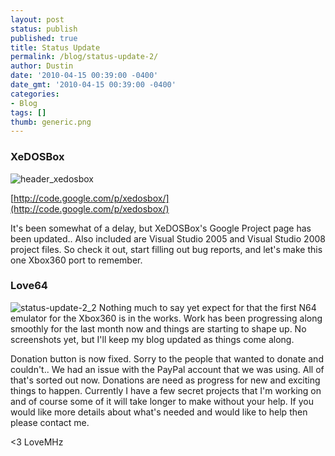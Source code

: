 ```yaml
---
layout: post
status: publish
published: true
title: Status Update
permalink: /blog/status-update-2/
author: Dustin
date: '2010-04-15 00:39:00 -0400'
date_gmt: '2010-04-15 00:39:00 -0400'
categories:
- Blog
tags: []
thumb: generic.png
---
```

### XeDOSBox

![header_xedosbox](//lovemhz.com/wp-content/uploads/2016/02/header_xedosbox.png)

[http://code.google.com/p/xedosbox/](http://code.google.com/p/xedosbox/)

It's been somewhat of a delay, but XeDOSBox's Google Project page has been
updated.. Also included are Visual Studio 2005 and Visual Studio 2008 project
files. So check it out, start filling out bug reports, and let's make this one
Xbox360 port to remember.

### Love64

![status-update-2_2](//lovemhz.com/wp-content/uploads/2015/12/status-update-2_2.png)
Nothing much to say yet expect for that the first N64 emulator for the Xbox360
is in the works. Work has been progressing along smoothly for the last month now
 and things are starting to shape up. No screenshots yet, but I'll keep my blog
 updated as things come along.

[](http://www.isocmasjid.com/v1/images/stories/Paypal_button1.png)
Donation button is now fixed. Sorry to the people that wanted to donate and
couldn't.. We had an issue with the PayPal account that we was using. All of
that's sorted out now. Donations are need as progress for new and exciting
things to happen. Currently I have a few secret projects that I'm working on and
of course some of it will take longer to make without your help. If you would
like more details about what's needed and would like to help then please contact
me.

<3 LoveMHz

